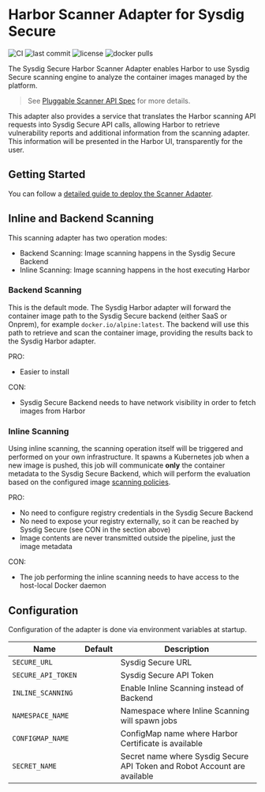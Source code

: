 # Harbor Scanner Adapter for Sysdig Secure

![CI](https://github.com/sysdiglabs/harbor-scanner-sysdig-secure/workflows/CI/badge.svg) ![last commit](https://flat.badgen.net/github/last-commit/sysdiglabs/harbor-scanner-sysdig-secure?icon=github) ![license](https://flat.badgen.net/github/license/sysdiglabs/harbor-scanner-sysdig-secure) ![docker pulls](https://flat.badgen.net/docker/pulls/sysdiglabs/harbor-scanner-sysdig-secure?icon=docker)

The Sysdig Secure Harbor Scanner Adapter enables Harbor to use Sysdig Secure scanning engine to analyze the container images managed by the platform.

> See [Pluggable Scanner API Spec](https://github.com/goharbor/pluggable-scanner-spec) for more details.

This adapter also provides a service that translates the Harbor scanning API requests into Sysdig Secure API calls, allowing Harbor to retrieve vulnerability reports and additional information from the scanning adapter. This information will be presented in the Harbor UI, transparently for the user.

## Getting Started

You can follow a [detailed guide to deploy the Scanner Adapter](docs/install.md).

## Inline and Backend Scanning

This scanning adapter has two operation modes: 
* Backend Scanning: Image scanning happens in the Sysdig Secure Backend
* Inline Scanning: Image scanning happens in the host executing Harbor

### Backend Scanning

This is the default mode. The Sysdig Harbor adapter will forward the container image path to the Sysdig Secure backend (either SaaS or Onprem), for example `docker.io/alpine:latest`. The backend will use this path to retrieve and scan the container image, providing the results back to the Sysdig Harbor adapter. 

PRO:
* Easier to install

CON:
* Sysdig Secure Backend needs to have network visibility in order to fetch images from Harbor

### Inline Scanning

Using inline scanning, the scanning operation itself will be triggered and performed on your own infrastructure. It spawns a Kubernetes job when a new image is pushed, this job will communicate **only** the container metadata to the Sysdig Secure Backend, which will perform the evaluation based on the configured image [scanning policies](https://docs.sysdig.com/en/manage-scanning-policies.html).

PRO:
* No need to configure registry credentials in the Sysdig Secure Backend
* No need to expose your registry externally, so it can be reached by Sysdig Secure (see CON in the section above)
* Image contents are never transmitted outside the pipeline, just the image metadata

CON:
* The job performing the inline scanning needs to have access to the host-local Docker daemon

## Configuration

Configuration of the adapter is done via environment variables at startup.

| Name               | Default | Description                                                               |
| ---                | ---     | ---                                                                       |
| `SECURE_URL`       | ` `     | Sysdig Secure URL                                                         |
| `SECURE_API_TOKEN` | ` `     | Sysdig Secure API Token                                                   |
| `INLINE_SCANNING`  | ` `     | Enable Inline Scanning instead of Backend                                 |
| `NAMESPACE_NAME`   | ` `     | Namespace where Inline Scanning will spawn jobs                           |
| `CONFIGMAP_NAME`   | ` `     | ConfigMap name where Harbor Certificate is available                      |
| `SECRET_NAME`      | ` `     | Secret name where Sysdig Secure API Token and Robot Account are available |
